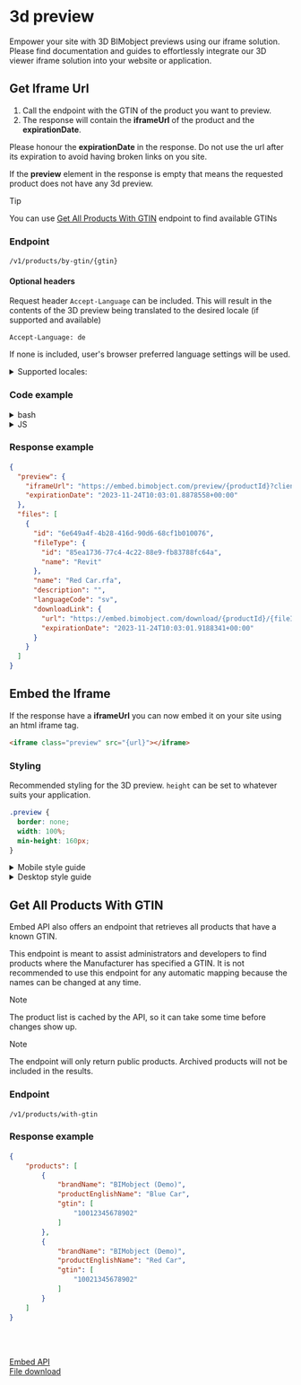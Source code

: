 # 3d preview

Empower your site with 3D BIMobject previews using our iframe solution. Please find documentation and guides to effortlessly integrate our 3D viewer iframe solution into your website or application.

## Get Iframe Url

1. Call the endpoint with the GTIN of the product you want to preview.
2. The response will contain the **iframeUrl** of the product and the **expirationDate**.

Please honour the **expirationDate** in the response. Do not use the url after its expiration to avoid having broken links on you site.

If the **preview** element in the response is empty that means the requested product does not have any 3d preview.

> [!TIP]
> You can use <a style="text-align: left;" href="README.md#get-all-products-with-gtin" >Get All Products With GTIN</a> endpoint to find available GTINs

### Endpoint

```
/v1/products/by-gtin/{gtin}
```

#### Optional headers

Request header `Accept-Language` can be included. This will result in the contents of the 3D preview being translated to the desired locale (if supported and available)

```http
Accept-Language: de
```

If none is included, user's browser preferred language settings will be used.

<details><summary>Supported locales:</summary>

```
cs
da
de
en
es
fi
fr
hu
it
ja
ko
nl
no
pl
pt-br
pt
sq
sv
th
tr
uk
zh

NOTE: Whilst supported, availability is not yet complete. English fallbacks will be used if a translation is not found.
```

</details>

### Code example

<details><summary>bash</summary>

- Include the token in an authorization header. `Authorization: Bearer {access_token}`
- Include desired locale in Accept-Language header.

```bash
curl -H "Authorization: Bearer XXXXX" -H "Accept-Language: de" https://embed-api.bimobject.com/v1/products/by-gtin/XXXXX
```

</details>

<details><summary>JS</summary>

- Include the token in an authorization header. `Authorization: Bearer {access_token}`

```javascript
const response = await fetch(`https://embed-api.bimobject.com/v1/products/by-gtin/${gtin}`, {
  headers: {
    'Authorization': `Bearer ${clientCredentialsToken}`,
    'Accept-Language': 'de',
  },
});
```

</details>

### Response example

```json
{
  "preview": {
    "iframeUrl": "https://embed.bimobject.com/preview/{productId}?clientId={clientId}&locales={locales}",
    "expirationDate": "2023-11-24T10:03:01.8878558+00:00"
  },
  "files": [
    {
      "id": "6e649a4f-4b28-416d-90d6-68cf1b010076",
      "fileType": {
        "id": "85ea1736-77c4-4c22-88e9-fb83788fc64a",
        "name": "Revit"
      },
      "name": "Red Car.rfa",
      "description": "",
      "languageCode": "sv",
      "downloadLink": {
        "url": "https://embed.bimobject.com/download/{productId}/{fileId}?clientId={clientId}&locales={locales}",
        "expirationDate": "2023-11-24T10:03:01.9188341+00:00"
      }
    }
  ]
}
```

## Embed the Iframe

If the response have a **iframeUrl** you can now embed it on your site using an html iframe tag.

```html
<iframe class="preview" src="{url}"></iframe>
```

### Styling

Recommended styling for the 3D preview. `height` can be set to whatever suits your application.

```css
.preview {
  border: none;
  width: 100%;
  min-height: 160px;
}
```

<details><summary>Mobile style guide</summary>

<img src="../../assets/img/embed-preview-example-mobile.png" alt="Example BIMobject mobile 3d preview"/>
<br>

</details>

<details><summary>Desktop style guide</summary>

<img src="../../assets/img/embed-preview-example-desktop.png" alt="Example BIMobject desktop 3d preview"/>
<br>

</details>

## Get All Products With GTIN

Embed API also offers an endpoint that retrieves all products that have a known GTIN. 

This endpoint is meant to assist administrators and developers to find products where the Manufacturer has specified a GTIN. It is not recommended to use this endpoint for any automatic mapping because the names can be changed at any time. 

> [!NOTE]
> The product list is cached by the API, so it can take some time before changes show up.

> [!NOTE]
> The endpoint will only return public products. Archived products will not be included in the results.

### Endpoint

```
/v1/products/with-gtin
```

### Response example

```json
{
    "products": [
        {
            "brandName": "BIMobject (Demo)",
            "productEnglishName": "Blue Car",
            "gtin": [
                "10012345678902"
            ]
        },
        {
            "brandName": "BIMobject (Demo)",
            "productEnglishName": "Red Car",
            "gtin": [
                "10021345678902"
            ]
        }
    ]
}
```

<br><br>

<a style="text-align: left;" href="/03-embed-api/README.md" >Embed API</a><br>
<a style="text-align: left;" href="/03-embed-api/file-download/README.md" >File download</a>